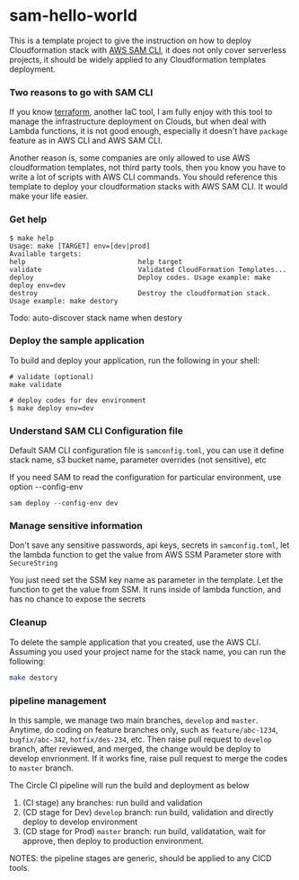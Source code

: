# sam-hello-world

This is a template project to give the instruction on how to deploy Cloudformation stack with [AWS SAM CLI](https://docs.aws.amazon.com/serverless-application-model/latest/developerguide/serverless-getting-started-hello-world.html), it does not only cover serverless projects, it should be widely applied to any Cloudformation templates deployment.

### Two reasons to go with SAM CLI

If you know [terraform](https://www.terraform.io/), another IaC tool, I am fully enjoy with this tool to manage the infrastructure deployment on Clouds, but when deal with Lambda functions, it is not good enough, especially it doesn't have `package` feature as in AWS CLI and AWS SAM CLI. 

Another reason is, some companies are only allowed to use AWS cloudformation templates, not third party tools, then you know you have to write a lot of scripts with AWS CLI commands. You should reference this template to deploy your cloudformation stacks with AWS SAM CLI. It would make your life easier.

### Get help

```
$ make help
Usage: make [TARGET] env=[dev|prod]
Available targets:
help                            help target
validate                        Validated CloudFormation Templates...
deploy                          Deploy codes. Usage example: make deploy env=dev
destroy                         Destroy the cloudformation stack. Usage example: make destory
```

Todo: auto-discover stack name when destory

### Deploy the sample application

To build and deploy your application, run the following in your shell:

```
# validate (optional)
make validate

# deploy codes for dev environment
$ make deploy env=dev
```

### Understand SAM CLI Configuration file

Default SAM CLI configuration file is `samconfig.toml`, you can use it define stack name, s3 bucket name, parameter overrides (not sensitive), etc

If you need SAM to read the configuration for particular environment, use option --config-env

```
sam deploy --config-env dev
```

### Manage sensitive information

Don't save any sensitive passwords, api keys, secrets in `samconfig.toml`, let the lambda function to get the value from AWS SSM Parameter store with `SecureString`

You just need set the SSM key name as parameter in the template. Let the function to get the value from SSM. It runs inside of lambda function, and has no chance to expose the secrets 

### Cleanup

To delete the sample application that you created, use the AWS CLI. Assuming you used your project name for the stack name, you can run the following:

```bash
make destory
```

### pipeline management

In this sample, we manage two main branches, `develop` and `master`. Anytime, do coding on feature branches only, such as `feature/abc-1234`, `bugfix/abc-342`, `hotfix/des-234`, etc. Then raise pull request to `develop` branch, after reviewed, and merged, the change would be deploy to develop envrionment. If it works fine, raise pull request to merge the codes to `master` branch.

The Circle CI pipeline will run the build and deployment as below

1) (CI stage) any branches: run build and validation
2) (CD stage for Dev) `develop` branch: run build, validation and directly deploy to develop environment
3) (CD stage for Prod) `master` branch: run build, validatation, wait for approve, then deploy to production environment.

NOTES: the pipeline stages are generic, should be applied to any CICD tools.
